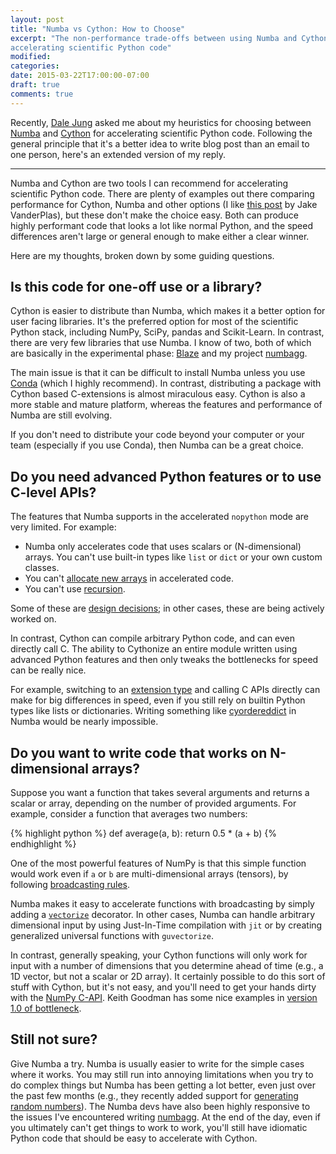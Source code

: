 ```yaml
---
layout: post
title: "Numba vs Cython: How to Choose"
excerpt: "The non-performance trade-offs between using Numba and Cython for
accelerating scientific Python code"
modified:
categories:
date: 2015-03-22T17:00:00-07:00
draft: true
comments: true
---
```


Recently, [Dale Jung](http://dalejung.com) asked me about my heuristics for
choosing between [Numba](http://numba.pydata.org/) and
[Cython](http://cython.org/) for accelerating scientific Python code. Following
the general principle that it's a better idea to write blog post than an email
to one person, here's an extended version of my reply.

<hr />

Numba and Cython are two tools I can recommend for accelerating scientific
Python code. There are plenty of examples out there comparing performance for
Cython, Numba and other options (I like
[this post](https://jakevdp.github.io/blog/2013/06/15/numba-vs-cython-take-2/)
by Jake VanderPlas), but these don't make the choice easy. Both can produce
highly performant code that looks a lot like normal Python, and the speed
differences aren't large or general enough to make either a clear winner.

Here are my thoughts, broken down by some guiding questions.

## Is this code for one-off use or a library?

Cython is easier to distribute than Numba, which makes it a better option for
user facing libraries. It's the preferred option for most of the scientific
Python stack, including NumPy, SciPy, pandas and Scikit-Learn. In contrast,
there are very few libraries that use Numba. I know of two, both of which are
basically in the experimental phase:
[Blaze](https://github.com/continuumio/blaze) and my project
[numbagg](https://github.com/shoyer/numbagg).

The main issue is that it can be difficult to install Numba unless you use
[Conda](http://conda.pydata.org/) (which I highly recommend). In contrast,
distributing a package with Cython based C-extensions is almost miraculous
easy. Cython is also a more stable and mature platform, whereas the features
and performance of Numba are still evolving.

If you don't need to distribute your code beyond your computer or your team
(especially if you use Conda), then Numba can be a great choice.

## Do you need advanced Python features or to use C-level APIs?

The features that Numba supports in the accelerated `nopython` mode are very
limited. For example:

- Numba only accelerates code that uses scalars or (N-dimensional) arrays. You
  can't use built-in types like `list` or `dict` or your own custom classes.
- You can't [allocate new arrays](https://github.com/numba/numba/pull/719) in
  accelerated code.
- You can't use [recursion](https://github.com/numba/numba/pull/719).

Some of these are [design decisions](http://numba.pydata.org/numba-doc/0.17.0/user/troubleshoot.html); in other cases, these are being actively worked on.

In contrast, Cython can compile arbitrary Python code, and can even directly
call C. The ability to Cythonize an entire module written using advanced Python
features and then only tweaks the bottlenecks for speed can be really nice.

For example, switching to an
[extension type](http://docs.cython.org/src/userguide/extension_types.html) and
calling C APIs directly can make for big differences in speed, even if you
still rely on builtin Python types like lists or dictionaries. Writing
something like [cyordereddict](https://github.com/shoyer/cyordereddict) in
Numba would be nearly impossible.

## Do you want to write code that works on N-dimensional arrays?

Suppose you want a function that takes several arguments and returns a scalar
or array, depending on the number of provided arguments. For example,
consider a function that averages two numbers:

{% highlight python %}
def average(a, b):
    return 0.5 * (a + b)
{% endhighlight %}

One of the most powerful features of NumPy is that this simple function would
work even if `a` or `b` are multi-dimensional arrays (tensors), by following
[broadcasting rules](http://docs.scipy.org/doc/numpy/user/basics.broadcasting.html).

Numba makes it easy to accelerate functions with broadcasting by simply adding
a [`vectorize`](http://numba.pydata.org/numba-doc/0.17.0/user/vectorize.html)
decorator. In other cases, Numba can handle arbitrary dimensional input by
using Just-In-Time compilation with `jit` or by creating generalized universal
functions with `guvectorize`.

In contrast, generally speaking, your Cython functions will only work for input
with a number of dimensions that you determine ahead of time (e.g., a 1D
vector, but not a scalar or 2D array).
It certainly possible to do this sort of stuff with Cython, but it's not
easy, and you'll need to get your hands dirty with the
[NumPy C-API](http://docs.scipy.org/doc/numpy/reference/c-api.html).
Keith Goodman has some nice examples in [version 1.0 of bottleneck](https://github.com/kwgoodman/bottleneck/issues/92).

## Still not sure?

Give Numba a try. Numba is usually easier to write for the simple cases where
it works. You may still run into annoying limitations when you try to do
complex things but Numba has been getting a lot better, even just over the past
few months (e.g., they recently added support for
[generating random numbers](https://github.com/numba/numba/pull/981)).
The Numba devs have also been highly responsive to the issues I've encountered
writing [numbagg](https://github.com/shoyer/numbagg). At the end of the day,
even if you ultimately can't get things to work to work, you'll still have
idiomatic Python code that should be easy to accelerate with Cython.
